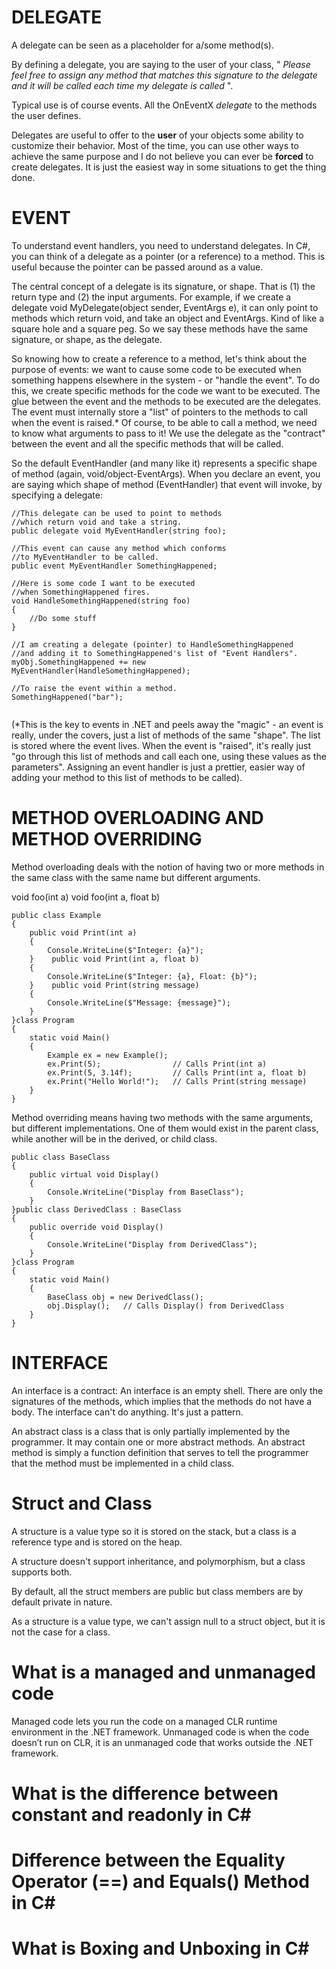 # **DELEGATE**

A delegate can be seen as a placeholder for a/some method(s).

By defining a delegate, you are saying to the user of your class, " *Please feel free to assign any method that matches this signature to the delegate and it will be called each time my delegate is called* ".

Typical use is of course events. All the OnEventX *delegate* to the methods the user defines.

Delegates are useful to offer to the **user** of your objects some ability to customize their behavior. Most of the time, you can use other ways to achieve the same purpose and I do not believe you can ever be **forced** to create delegates. It is just the easiest way in some situations to get the thing done.

# EVENT

To understand event handlers, you need to understand delegates. In C#, you can think of a delegate as a pointer (or a reference) to a method. This is useful because the pointer can be passed around as a value.

The central concept of a delegate is its signature, or shape. That is (1) the return type and (2) the input arguments. For example, if we create a delegate void MyDelegate(object sender, EventArgs e), it can only point to methods which return void, and take an object and EventArgs. Kind of like a square hole and a square peg. So we say these methods have the same signature, or shape, as the delegate.

So knowing how to create a reference to a method, let's think about the purpose of events: we want to cause some code to be executed when something happens elsewhere in the system - or "handle the event". To do this, we create specific methods for the code we want to be executed. The glue between the event and the methods to be executed are the delegates. The event must internally store a "list" of pointers to the methods to call when the event is raised.* Of course, to be able to call a method, we need to know what arguments to pass to it! We use the delegate as the "contract" between the event and all the specific methods that will be called.

So the default EventHandler (and many like it) represents a specific shape of method (again, void/object-EventArgs). When you declare an event, you are saying which shape of method (EventHandler) that event will invoke, by specifying a delegate:

```
//This delegate can be used to point to methods
//which return void and take a string.
public delegate void MyEventHandler(string foo);

//This event can cause any method which conforms
//to MyEventHandler to be called.
public event MyEventHandler SomethingHappened;

//Here is some code I want to be executed
//when SomethingHappened fires.
void HandleSomethingHappened(string foo)
{
    //Do some stuff
}

//I am creating a delegate (pointer) to HandleSomethingHappened
//and adding it to SomethingHappened's list of "Event Handlers".
myObj.SomethingHappened += new MyEventHandler(HandleSomethingHappened);

//To raise the event within a method.
SomethingHappened("bar");


```

(*This is the key to events in .NET and peels away the "magic" - an event is really, under the covers, just a list of methods of the same "shape". The list is stored where the event lives. When the event is "raised", it's really just "go through this list of methods and call each one, using these values as the parameters". Assigning an event handler is just a prettier, easier way of adding your method to this list of methods to be called).

# **METHOD OVERLOADING AND METHOD OVERRIDING**

Method overloading deals with the notion of having two or more methods in the same class with the same name but different arguments.

void foo(int a)
void foo(int a, float b)

```
public class Example
{
    public void Print(int a)
    {
        Console.WriteLine($"Integer: {a}");
    }    public void Print(int a, float b)
    {
        Console.WriteLine($"Integer: {a}, Float: {b}");
    }    public void Print(string message)
    {
        Console.WriteLine($"Message: {message}");
    }
}class Program
{
    static void Main()
    {
        Example ex = new Example();
        ex.Print(5);                // Calls Print(int a)
        ex.Print(5, 3.14f);         // Calls Print(int a, float b)
        ex.Print("Hello World!");   // Calls Print(string message)
    }
}
```

Method overriding means having two methods with the same arguments, but different implementations. One of them would exist in the parent class, while another will be in the derived, or child class.

```
public class BaseClass
{
    public virtual void Display()
    {
        Console.WriteLine("Display from BaseClass");
    }
}public class DerivedClass : BaseClass
{
    public override void Display()
    {
        Console.WriteLine("Display from DerivedClass");
    }
}class Program
{
    static void Main()
    {
        BaseClass obj = new DerivedClass();
        obj.Display();   // Calls Display() from DerivedClass
    }
}
```

# **INTERFACE**

An interface is a contract: An interface is an empty shell. There are only the signatures of the methods, which implies that the methods do not have a body. The interface can't do anything. It's just a pattern.

An abstract class is a class that is only partially implemented by the programmer. It may contain one or more abstract methods. An abstract method is simply a function definition that serves to tell the programmer that the method must be implemented in a child class.

# Struct and Class

A structure is a value type so it is stored on the stack, but a class is a reference type and is stored on the heap.

A structure doesn't support inheritance, and polymorphism, but a class supports both.

By default, all the struct members are public but class members are by default private in nature.

As a structure is a value type, we can't assign null to a struct object, but it is not the case for a class.

# What is a managed and unmanaged code

Managed code lets you run the code on a managed CLR runtime environment in the .NET framework.
Unmanaged code is when the code doesn’t run on CLR, it is an unmanaged code that works outside the .NET framework.

# What is the difference between constant and readonly in C#

# Difference between the Equality Operator (==) and Equals() Method in C#

# What is Boxing and Unboxing in C#
